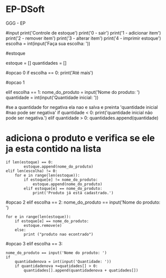 # EP-DSoft
GGG - EP

#input
print('Controle de estoque')
print('0 - sair')
print('1 - adicionar item')
print('2 - remover item')
print('3 - alterar item')
print('4 - imprimir estoque')
escolha = int(input('Faça sua escolha: '))

#estoque

estoque = []
quantidades = []

#opcao 0
if escolha == 0:
    print('Até mais')
    
#opcao 1

elif escolha == 1:
    nome_do_produto = input('Nome do produto: ')
    quantidade = int(input('Quantidade inicial: '))
    
#se a quantidade for negativa ela nao e salva e preinta 'quantidade inicial 
#nao pode ser negativa'
    if quantidade < 0:
        print('quantidade inicial não pode ser negativa.')
    elif quantidade > 0:
        quantidades.append(quantidade)
        
# adiciona o produto e verifica se ele ja esta contido na lista
    if len(estoque) == 0:
            estoque.append(nome_do_produto)
    elif len(escolha) != 0:  
        for e in range(len(estoque)):
            if estoque[e] != nome_do_produto:
                estoque.append(nome_do_produto)
            elif estoque[e] == nome_do_produto:
                print('Produto já está cadastrado.')

#opcao 2
elif escolha == 2:
    nome_do_produto == input('Nome do produto: ')
    
    for e in range(len(estoque)):
        if estoque[e] == nome_do_produto:
            estoque.remove(e)
        else:
            print ("produto nao econtrado")
#opcao 3
elif escolha == 3:
    
    nome_do_produto == input('Nome do produto: ')
    if 
        quantidadenova = int(input('Quantidade: '))
        if quantidadenova +=quatidades[] > 0:
            quantidades[].append(quantidadenova + quatidades[])
